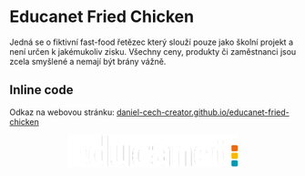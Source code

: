 # Educanet Fried Chicken

Jedná se o fiktivní fast-food řetězec který slouží pouze jako školní projekt a není určen k jakémukoliv zisku.
Všechny ceny, produkty či zaměstnanci jsou zcela smyšlené a nemají být brány vážně.

## Inline code

Odkaz na webovou stránku: [daniel-cech-creator.github.io/educanet-fried-chicken](https://daniel-cech-creator.github.io/educanet-fried-chicken/)

<p align=center>
    <img src="/Img/educanet.png" alt="educanet-logo" width="300">
</p>